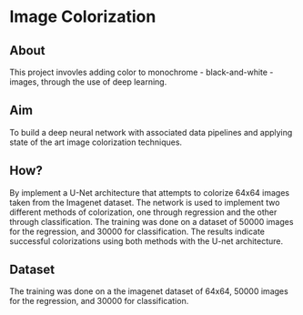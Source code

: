 # Image Colorization

## About
This project invovles adding color to monochrome - black-and-white - images, through the use of deep learning.

## Aim
To build a deep neural network with associated data pipelines and applying state of the art image colorization techniques.

## How?
By implement a U-Net architecture that attempts to colorize 64x64 images taken from the Imagenet dataset. The network is used to implement two different methods of colorization, one through regression and the other through classification. The training was done on a dataset of 50000 images for the regression, and 30000 for classification. The results indicate successful colorizations using both methods with the U-net architecture.

## Dataset
The training was done on a the imagenet dataset of 64x64,  50000 images for the regression, and 30000 for classification.
 

